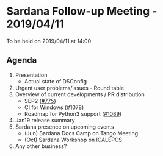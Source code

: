 # Sardana Follow-up Meeting - 2019/04/11

To be held on 2019/04/11 at 14:00

## Agenda

1. Presentation
	* Actual state of DSConfig
2. Urgent user problems/issues - Round table
3. Overview of current developments / PR distribution
	* SEP2 ([#775](https://github.com/sardana-org/sardana/pull/775))
	* CI for Windows ([#1078](https://github.com/sardana-org/sardana/pull/1078))
	* Roadmap for Python3 support ([#1089](https://github.com/sardana-org/sardana/issues/1089))
4. Jan19 release summary
5. Sardana presence on upcoming events
	* (Jun) Sardana Docs Camp on Tango Meeting
	* (Oct) Sardana Workshop on ICALEPCS
6. Any other business?
